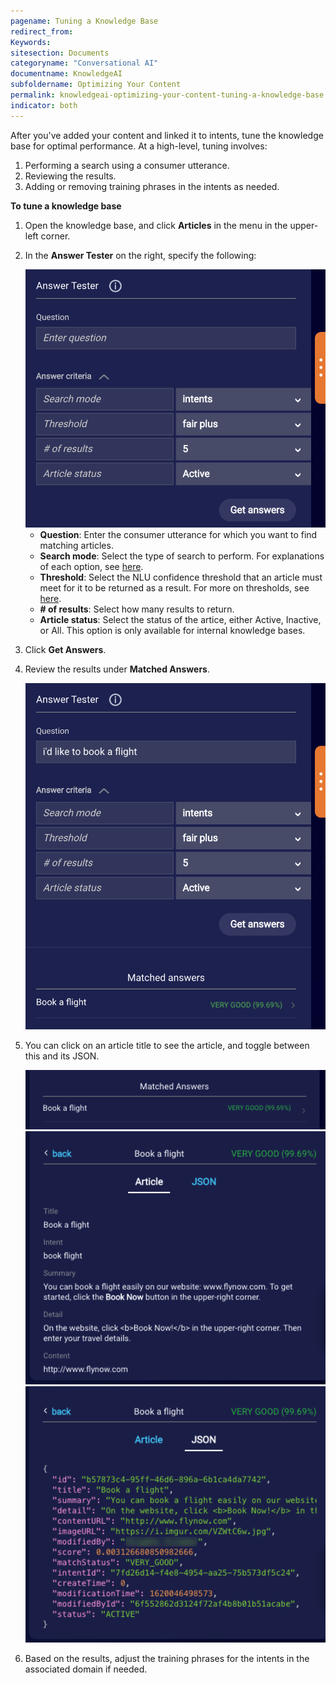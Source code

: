 ```yaml
---
pagename: Tuning a Knowledge Base
redirect_from:
Keywords:
sitesection: Documents
categoryname: "Conversational AI"
documentname: KnowledgeAI
subfoldername: Optimizing Your Content
permalink: knowledgeai-optimizing-your-content-tuning-a-knowledge-base.html
indicator: both
---
```


After you've added your content and linked it to intents, tune the knowledge base for optimal performance. At a high-level, tuning involves:

1. Performing a search using a consumer utterance.
2. Reviewing the results.
3. Adding or removing training phrases in the intents as needed.

**To tune a knowledge base**

1. Open the knowledge base, and click **Articles** in the menu in the upper-left corner.
2. In the **Answer Tester** on the right, specify the following:

    <img class="fancyimage" style="width:500px" src="img/ConvoBuilder/kb_test1.png" alt="">

    * **Question**: Enter the consumer utterance for which you want to find matching articles.
    * **Search mode**: Select the type of search to perform. For explanations of each option, see [here](knowledgeai-search-methods.html).
    * **Threshold**: Select the NLU confidence threshold that an article must meet for it to be returned as a result. For more on thresholds, see [here](knowledgeai-using-intents-with-kbs.html#scoring-and-thresholds).
    * **# of results**: Select how many results to return.
    * **Article status**: Select the status of the artice, either Active, Inactive, or All. This option is only available for internal knowledge bases.

3. Click **Get Answers**.
4. Review the results under **Matched Answers**.

    <img class="fancyimage" style="width:500px" src="img/ConvoBuilder/kb_test2.png" alt="">

5. You can click on an article title to see the article, and toggle between this and its JSON.

    <img class="fancyimage" style="width:500px" src="img/ConvoBuilder/kb_test3.png" alt="">
    <img class="fancyimage" style="width:500px" src="img/ConvoBuilder/kb_test4.png" alt="">
    <img class="fancyimage" style="width:500px" src="img/ConvoBuilder/kb_test5.png" alt="">

6. Based on the results, adjust the training phrases for the intents in the associated domain if needed.
